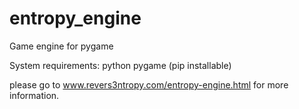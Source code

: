 # entropy_engine
Game engine for pygame

System requirements:
  python
  pygame (pip installable)

please go to www.revers3ntropy.com/entropy-engine.html for more information.
